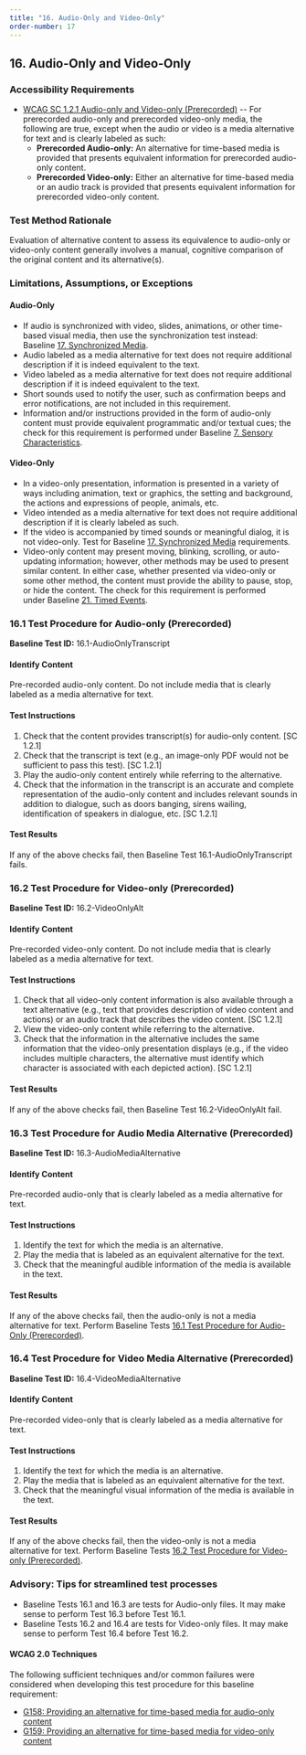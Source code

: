 ```yaml
---
title: "16. Audio-Only and Video-Only"
order-number: 17
---
```

## 16. Audio-Only and Video-Only

### Accessibility Requirements

-   [WCAG SC 1.2.1 Audio-only and Video-only (Prerecorded)](https://www.w3.org/TR/UNDERSTANDING-WCAG20/media-equiv-av-only-alt.html) -- For prerecorded audio-only and prerecorded video-only media, the following are true, except when the audio or video is a media alternative for text and is clearly labeled as such:
    -   **Prerecorded Audio-only:** An alternative for time-based media is provided that presents equivalent information for prerecorded audio-only content.
    -   **Prerecorded Video-only:** Either an alternative for time-based media or an audio track is provided that presents equivalent information for prerecorded video-only content.

### Test Method Rationale

Evaluation of alternative content to assess its equivalence to audio-only or video-only content generally involves a manual, cognitive comparison of the original content and its alternative(s).

### Limitations, Assumptions, or Exceptions

#### Audio-Only

-   If audio is synchronized with video, slides, animations, or other time-based visual media, then use the synchronization test instead: Baseline [17. Synchronized Media](../17SyncMedia).
-   Audio labeled as a media alternative for text does not require additional description if it is indeed equivalent to the text.
-   Video labeled as a media alternative for text does not require additional description if it is indeed equivalent to the text.
-   Short sounds used to notify the user, such as confirmation beeps and error notifications, are not included in this requirement.
-   Information and/or instructions provided in the form of audio-only content must provide equivalent programmatic and/or textual cues; the check for this requirement is performed under Baseline [7. Sensory Characteristics](../07Sensory).

#### Video-Only

-   In a video-only presentation, information is presented in a variety of ways including animation, text or graphics, the setting and background, the actions and expressions of people, animals, etc.
-   Video intended as a media alternative for text does not require additional description if it is clearly labeled as such.
-   If the video is accompanied by timed sounds or meaningful dialog, it is not video-only. Test for Baseline [17. Synchronized Media](../17SyncMedia) requirements.
-   Video-only content may present moving, blinking, scrolling, or auto-updating information; however, other methods may be used to present similar content. In either case, whether presented via video-only or some other method, the content must provide the ability to pause, stop, or hide the content. The check for this requirement is performed under Baseline [21. Timed Events](../21TimedEvents).

### 16.1 Test Procedure for Audio-only (Prerecorded)

**Baseline Test ID:** 16.1-AudioOnlyTranscript

#### Identify Content

<p id="1IC">Pre-recorded audio-only content. Do not include media that is clearly labeled as a media alternative for text.</p>

#### Test Instructions

<ol id="1TI">
    <li id="1TI-1">Check that the content provides transcript(s) for audio-only content. [SC 1.2.1]</li>
    <li id="1TI-2">Check that the transcript is text (e.g., an image-only PDF would not be sufficient to pass this test). [SC 1.2.1]</li>
    <li id="1TI-3">Play the audio-only content entirely while referring to the alternative.</li>
    <li id="1TI-4">Check that the information in the transcript is an accurate and complete representation of the audio-only content and includes relevant sounds in addition to dialogue, such as doors banging, sirens wailing, identification of speakers in dialogue, etc. [SC 1.2.1]</li>
</ol>

#### Test Results
<p id="1TR">If any of the above checks fail, then Baseline Test 16.1-AudioOnlyTranscript fails.</p>

### 16.2 Test Procedure for Video-only (Prerecorded)

**Baseline Test ID:** 16.2-VideoOnlyAlt

#### Identify Content

<p id="2IC">Pre-recorded video-only content. Do not include media that is clearly labeled as a media alternative for text.</p>

#### Test Instructions

<ol id="2TI">
    <li id="2TI-1">Check that all video-only content information is also available through a text alternative (e.g., text that provides description of video content and actions) or an audio track that describes the video content. [SC 1.2.1]</li>
    <li id="2TI-2">View the video-only content while referring to the alternative.</li>
    <li id="2TI-3">Check that the information in the alternative includes the same information that the video-only presentation displays (e.g., if the video includes multiple characters, the alternative must identify which character is associated with each depicted action). [SC 1.2.1]</li>
</ol>

#### Test Results

<p id="2TR">If any of the above checks fail, then Baseline Test 16.2-VideoOnlyAlt fail.</p>

### 16.3 Test Procedure for Audio Media Alternative (Prerecorded)

**Baseline Test ID:** 16.3-AudioMediaAlternative
#### Identify Content
<p id="3IC">Pre-recorded audio-only that is clearly labeled as a media alternative for text.</p>

#### Test Instructions
<ol id="3TI">
    <li id="3TI-1">Identify the text for which the media is an alternative.</li>
    <li id="3TI-2">Play the media that is labeled as an equivalent alternative for the text.</li>   
    <li id="3TI-3">Check that the meaningful audible information of the media is available in the text.</li>  
</ol>

#### Test Results
<p id="3TR">If any of the above checks fail, then the audio-only is not a media alternative for text. Perform Baseline Tests <a href="#161-test-procedure-for-audio-only-prerecorded">16.1 Test Procedure for Audio-Only (Prerecorded)</a>. </p>

### 16.4 Test Procedure for Video Media Alternative (Prerecorded)

**Baseline Test ID:** 16.4-VideoMediaAlternative
#### Identify Content
<p id="4IC">Pre-recorded video-only that is clearly labeled as a media alternative for text.</p>

#### Test Instructions
<ol id="4TI">
    <li id="4TI-1">Identify the text for which the media is an alternative.</li>
    <li id="4TI-2">Play the media that is labeled as an equivalent alternative for the text.</li>   
    <li id="4TI-3">Check that the meaningful visual information of the media is available in the text.</li>  
</ol>

#### Test Results
<p id="4TR">If any of the above checks fail, then the video-only is not a media alternative for text. Perform Baseline Tests <a href="#162-test-procedure-for-video-only-prerecorded">16.2 Test Procedure for Video-only (Prerecorded)</a>. </p>

### Advisory: Tips for streamlined test processes
- Baseline Tests 16.1 and 16.3 are tests for Audio-only files. It may make sense to perform Test 16.3 before Test 16.1.
- Baseline Tests 16.2 and 16.4 are tests for Video-only files. It may make sense to perform Test 16.4 before Test 16.2.

#### WCAG 2.0 Techniques

The following sufficient techniques and/or common failures were considered when developing this test procedure for this baseline requirement:
-   [G158: Providing an alternative for time-based media for audio-only content](https://www.w3.org/TR/WCAG20-TECHS/G158.html)
-   [G159: Providing an alternative for time-based media for video-only content](https://www.w3.org/TR/WCAG20-TECHS/G159.html)
